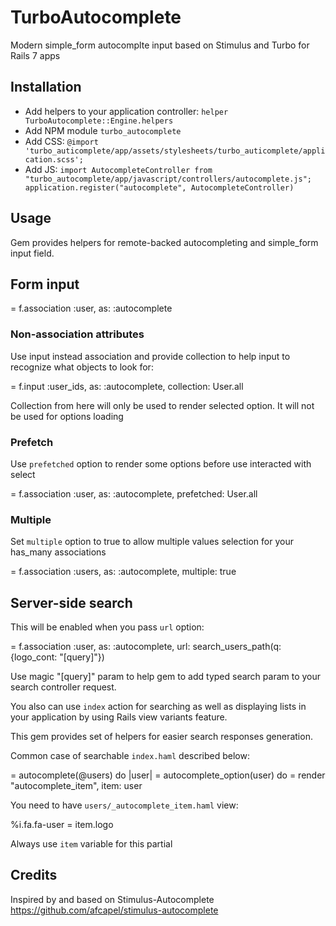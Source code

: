 # TurboAutocomplete

Modern simple_form autocomplte input based on Stimulus and Turbo for Rails 7 apps

## Installation

* Add helpers to your application controller: ```helper TurboAutocomplete::Engine.helpers```
* Add NPM module ```turbo_autocomplete```
* Add CSS: ```@import 'turbo_auticomplete/app/assets/stylesheets/turbo_auticomplete/application.scss';```
* Add JS: ```import AutocompleteController from "turbo_autocomplete/app/javascript/controllers/autocomplete.js"; application.register("autocomplete", AutocompleteController)```

## Usage

Gem provides helpers for remote-backed autocompleting and simple_form input field.

## Form input

  = f.association :user, as: :autocomplete

### Non-association attributes

Use input instead association and provide collection to help input to recognize what objects to look for:

  = f.input :user_ids, as: :autocomplete, collection: User.all

Collection from here will only be used to render selected option. It will not be used for options loading

### Prefetch

Use ```prefetched``` option to render some options before use interacted with select

  = f.association :user, as: :autocomplete, prefetched: User.all

### Multiple

Set ```multiple``` option to true to allow multiple values selection for your has_many associations

  = f.association :users, as: :autocomplete, multiple: true

## Server-side search

This will be enabled when you pass ```url``` option:

  = f.association :user, as: :autocomplete, url: search_users_path(q: {logo_cont: "[query]"})

Use magic "[query]" param to help gem to add typed search param to your search controller request.

You also can use ```index``` action for searching as well as displaying lists in your application by using Rails view variants feature.

This gem provides set of helpers for easier search responses generation.

Common case of searchable ```index.haml``` described below:

  = autocomplete(@users) do |user|
    = autocomplete_option(user) do
      = render "autocomplete_item", item: user

You need to have ```users/_autocomplete_item.haml``` view:

  %i.fa.fa-user
  = item.logo

Always use ```item``` variable for this partial

## Credits

Inspired by and based on Stimulus-Autocomplete https://github.com/afcapel/stimulus-autocomplete

